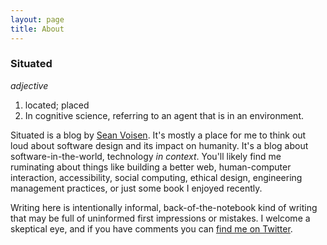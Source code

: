 ```yaml
---
layout: page
title: About
---
```


### Situated
_adjective_
1. located; placed
2. In cognitive science, referring to an agent that is in an environment.

Situated is a blog by [Sean Voisen](https://sean.voisen.org). It's mostly a place for me to think out loud about software design and its impact on humanity. It's a blog about software-in-the-world, technology _in context_. You'll likely find me ruminating about things like building a better web, human-computer interaction, accessibility, social computing, ethical design, engineering management practices, or just some book I enjoyed recently.

Writing here is intentionally informal, back-of-the-notebook kind of writing that may be full of uninformed first impressions or mistakes. I welcome a skeptical eye, and if you have comments you can [find me on Twitter](https://twitter.com/svoisen).